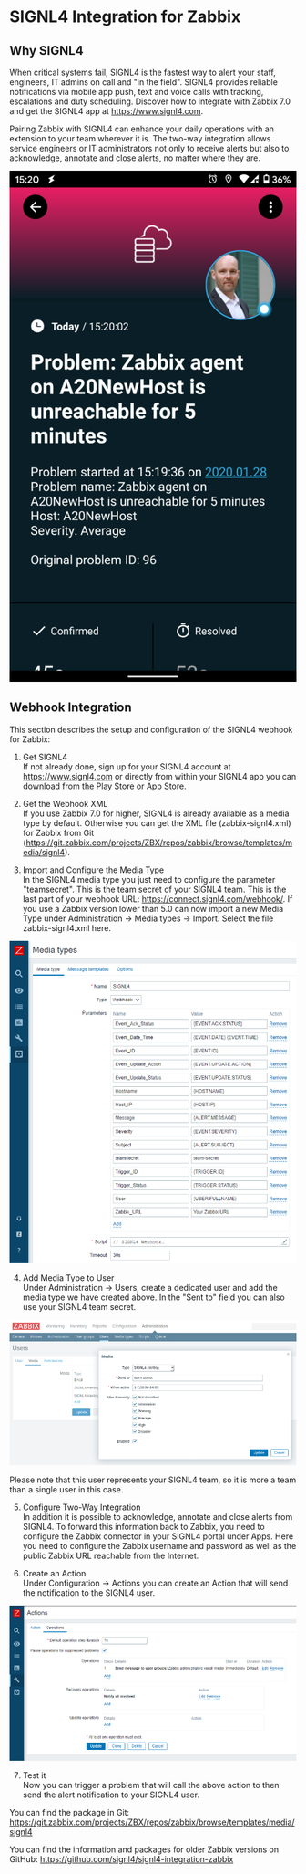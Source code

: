 # SIGNL4 Integration for Zabbix

## Why SIGNL4

When critical systems fail, SIGNL4 is the fastest way to alert your staff, engineers, IT admins on call and "in the field". SIGNL4 provides reliable notifications via mobile app push, text and voice calls with tracking, escalations and duty scheduling. Discover how to integrate with Zabbix 7.0 and get the SIGNL4 app at https://www.signl4.com.

Pairing Zabbix with SIGNL4 can enhance your daily operations with an extension to your team wherever it is. The two-way integration allows service engineers or IT administrators not only to receive alerts but also to acknowledge, annotate and close alerts, no matter where they are.

![SIGNL4](images/signl4-zabbix.png/?raw=true)

## Webhook Integration

This section describes the setup and configuration of the SIGNL4 webhook for Zabbix:

1. Get SIGNL4  
If not already done, sign up for your SIGNL4 account at https://www.signl4.com or directly from within your SIGNL4 app you can download from the Play Store or App Store.

2. Get the Webhook XML  
If you use Zabbix 7.0 for higher, SIGNL4 is already available as a media type by default. Otherwise you can get the XML file (zabbix-signl4.xml) for Zabbix from Git (https://git.zabbix.com/projects/ZBX/repos/zabbix/browse/templates/media/signl4).

3. Import and Configure the Media Type  
In the SIGNL4 media type you just need to configure the parameter "teamsecret". This is the team secret of your SIGNL4 team. This is the last part of your webhook URL: https://connect.signl4.com/webhook/<team-secret>.
If you use a Zabbix version lower than 5.0 can now import a new Media Type under Administration -> Media types -> Import. Select the file zabbix-signl4.xml here.

![Zabbix Media Type](images/zabbix-webhook-media-type.png?raw=true)

4. Add Media Type to User  
Under Administration -> Users, create a dedicated user and add the media type we have created above. In the "Sent to" field you can also use your SIGNL4 team secret.

![User](images/zabbix-webhook-user.png?raw=true)

Please note that this user represents your SIGNL4 team, so it is more a team than a single user in this case.

5. Configure Two-Way Integration  
In addition it is possible to acknowledge, annotate and close alerts from SIGNL4. To forward this information back to Zabbix, you need to configure the Zabbix connector in your SIGNL4 portal under Apps. Here you need to configure the Zabbix username and password as well as the public Zabbix URL reachable from the Internet.

6. Create an Action  
Under Configuration -> Actions you can create an Action that will send the notification to the SIGNL4 user.

![Action](images/zabbix-webhook-action.png?raw=true)

7. Test it  
Now you can trigger a problem that will call the above action to then send the alert notification to your SIGNL4 user.

You can find the package in Git: https://git.zabbix.com/projects/ZBX/repos/zabbix/browse/templates/media/signl4

You can find the information and packages for older Zabbix versions on GitHub:
https://github.com/signl4/signl4-integration-zabbix

